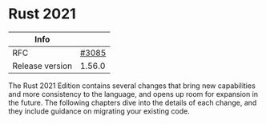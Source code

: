 # Rust 2021

| Info | |
| --- | --- |
| RFC | [#3085](https://github.com/rust-lang/rfcs/pull/3085) |
| Release version | 1.56.0 |

The Rust 2021 Edition contains several changes that bring new capabilities and more consistency to the language,
and opens up room for expansion in the future.
The following chapters dive into the details of each change,
and they include guidance on migrating your existing code.
